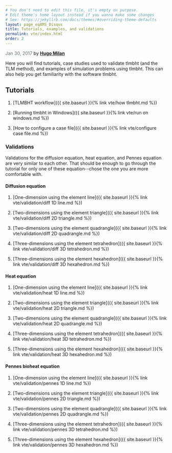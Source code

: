 ```yaml
---
# You don't need to edit this file, it's empty on purpose.
# Edit theme's home layout instead if you wanna make some changes
# See: https://jekyllrb.com/docs/themes/#overriding-theme-defaults
layout: page_eqAMS_Disqus
title: Tutorials, examples, and validations
permalink: vte/index.html
order: 2
---
```


<span style="color:#697473">Jan 30, 2017</span> by [**Hugo Milan**](https://hugomilan.github.io/)

Here you will find tutorials, case studies used to validate tlmbht (and the TLM method), and examples of simulation problems using tlmbht. This can also help you get familiarity with the software tlmbht. 

## Tutorials

1. [TLMBHT workflow]({{ site.baseurl }}{% link vte/how tlmbht.md %})

2. [Running tlmbht in Windows]({{ site.baseurl }}{% link vte/run on windows.md %})

3. [How to configure a case file]({{ site.baseurl }}{% link vte/configure case file.md %})



### Validations

Validations for the diffusion equation, heat equation, and Pennes equation are very similar to each other. That should be enough to go through the tutorial for only one of these equation--chose the one you are more comfortable with.

#### Diffusion equation

1. [One-dimension using the element line]({{ site.baseurl }}{% link vte/validation/diff 1D line.md %})

1. [Two-dimensions using the element triangle]({{ site.baseurl }}{% link vte/validation/diff 2D triangle.md %})

1. [Two-dimensions using the element quadrangle]({{ site.baseurl }}{% link vte/validation/diff 2D quadrangle.md %})

1. [Three-dimensions using the element tetrahedron]({{ site.baseurl }}{% link vte/validation/diff 3D tetrahedron.md %})

1. [Three-dimensions using the element hexahedron]({{ site.baseurl }}{% link vte/validation/diff 3D hexahedron.md %})

#### Heat equation

1. [One-dimension using the element line]({{ site.baseurl }}{% link vte/validation/heat 1D line.md %})

1. [Two-dimensions using the element triangle]({{ site.baseurl }}{% link vte/validation/heat 2D triangle.md %})

1. [Two-dimensions using the element quadrangle]({{ site.baseurl }}{% link vte/validation/heat 2D quadrangle.md %})

1. [Three-dimensions using the element tetrahedron]({{ site.baseurl }}{% link vte/validation/heat 3D tetrahedron.md %})

1. [Three-dimensions using the element hexahedron]({{ site.baseurl }}{% link vte/validation/heat 3D hexahedron.md %})

#### Pennes bioheat equation

1. [One-dimension using the element line]({{ site.baseurl }}{% link vte/validation/pennes 1D line.md %})

1. [Two-dimensions using the element triangle]({{ site.baseurl }}{% link vte/validation/pennes 2D triangle.md %})

1. [Two-dimensions using the element quadrangle]({{ site.baseurl }}{% link vte/validation/pennes 2D quadrangle.md %})

1. [Three-dimensions using the element tetrahedron]({{ site.baseurl }}{% link vte/validation/pennes 3D tetrahedron.md %})

1. [Three-dimensions using the element hexahedron]({{ site.baseurl }}{% link vte/validation/pennes 3D hexahedron.md %})
